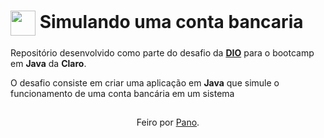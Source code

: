 <h1>
    <a href="https://www.dio.me/">
     <img align="center" width="40px" src="https://hermes.digitalinnovation.one/assets/diome/logo-minimized.png"></a>
    <span> Simulando uma conta bancaria </span>
</h1>

Repositório desenvolvido como parte do desafio da **[DIO](https://web.dio.me)** para o bootcamp em **Java** da **Claro**.

O desafio consiste em criar uma aplicação em **Java** que simule o funcionamento de uma conta bancária em um sistema

<h2></h2>
<div align="center">Feiro por <a href="https://github.com/watashi-wa-pano-desu">Pano</a>.</div>